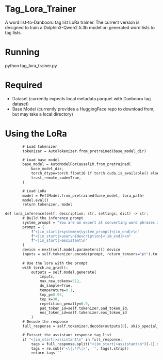# Tag_Lora_Trainer
A word list-to-Danbooru tag list LoRa trainer. The current version is designed to train a Dolphin3-Qwen2.5:3b model on generated word lists to tag lists.

# Running
python tag_lora_trainer.py

# Required
- Dataset (currently expects local metadata.parquet with Danbooru tag dataset)
- Base Model (currently provides a HuggingFace repo to download from, but may take a local directory)

# Using the LoRa
```def load_lora(_self, base_model_dir, lora_path):
        # Load tokenizer
        tokenizer = AutoTokenizer.from_pretrained(base_model_dir)

        # Load base model
        base_model = AutoModelForCausalLM.from_pretrained(
            base_model_dir,
            torch_dtype=torch.float16 if torch.cuda.is_available() else torch.float32,
            trust_remote_code=True,
        )

        # Load LoRa
        model = PeftModel.from_pretrained(base_model, lora_path)
        model.eval()
        return tokenizer, model
        
def lora_inference(self, description: str, settings: dict) -> str:
        # Build the inference prompt
        system_prompt = "You are an expert at converting word phrases into precise Danbooru tags. Given a comma-separated list of descriptive words, provide the corresponding Danbooru tags."
        prompt = (
            f"<|im_start|>system\n{system_prompt}<|im_end|>\n"
            f"<|im_start|>user\n{description}<|im_end|>\n"
            f"<|im_start|>assistant\n"
        )
        device = next(self.model.parameters()).device
        inputs = self.tokenizer.encode(prompt, return_tensors="pt").to(device)
            
        # Use the lora with the prompt
        with torch.no_grad():
            outputs = self.model.generate(
                inputs,
                max_new_tokens=512,
                do_sample=True,
                temperature=0.1,
                top_p=0.95,
                top_k=30,
                repetition_penalty=0.9,
                pad_token_id=self.tokenizer.pad_token_id,
                eos_token_id=self.tokenizer.eos_token_id
            )
        # Decode the response
        full_response = self.tokenizer.decode(outputs[0], skip_special_tokens=False)

        # Extract the assistant response tag list
        if "<|im_start|>assistant\n" in full_response:
            tags = full_response.split("<|im_start|>assistant\n")[-1].strip()
            tags = re.sub(r'<\|.*?\|>', '', tags).strip()
            return tags```
